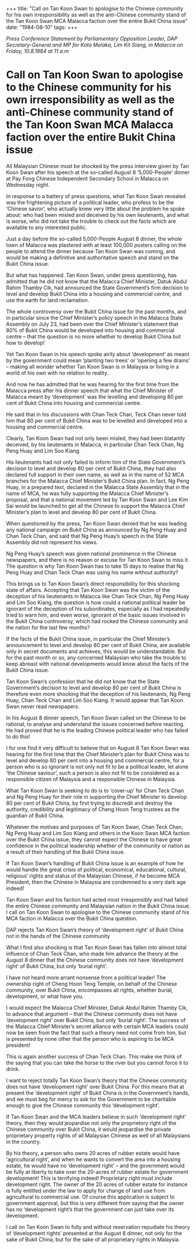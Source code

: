 +++ 
title: "Call on Tan Koon Swan to apologise to the Chinese community for his own irresponsibility as well as the anti-Chinese community stand of the Tan Koon Swan MCA Malacca faction over the entire Bukit China issue"
date: "1984-08-10"
tags:
+++

_Press Conference Statement by Parliamentary Opposition Leader, DAP Secretary-General and MP for Kota Melaka, Lim Kit Siang, in Malacca on Friday, 10.8.1984 at 11 a.m_

# Call on Tan Koon Swan to apologise to the Chinese community for his own irresponsibility as well as the anti-Chinese community stand of the Tan Koon Swan MCA Malacca faction over the entire Bukit China issue

All Malaysian Chinese must be shocked by the press interview given by Tan Koon Swan after his speech at the so-called August 8 ‘5,000-People’ dinner at Pay Fong Chinese Independent Secondary School in Malacca on Wednesday night.</u>

In response to a battery of press questions, what Tan Koon Swan revealed was the frightening picture of a political leader, who profess to be the ‘Chinese savior’, who actually knew very little about the problem he spoke about: who had been misled and deceived by his own lieutenants, and what is worse, who did not take the trouble to check out the facts which are available to any interested public.

Just a day before the so-called 5,000-People August 8 dinner, the whole town of Malacca was plastered with at least 100,000 posters calling on the people to attend the dinner because Tan Koon Swan was coming, and would be making a definitive and authoritative speech and stand on the Bukit China issue.

But what has happened. Tan Koon Swan, under press questioning, has admitted that he did not know that the Malacca Chief Minister, Datuk Abdul Rahim Thamby Cik, had announced the State Government’s firm decision to level and develop Bukit China into a housing and commercial centre, and use the earth for land reclamation.

The whole controversy over the Bukit China issue for the past months, and in particular since the Chief Minister’s policy speech in the Malacca State Assembly on July 23, had been over the Chief Minister’s statement that 80% of Bukit China would be developed into housing and commercial centre – that the question is no more whether to develop Bukit China but how to develop!

Yet Tan Koon Swan in his speech spoke airily about ‘development’ as meant by the government could mean ‘planting two trees’ or ‘opening a few drains’ – making all wonder whether Tan Koon Swan is in Malaysia or living in a world of his own with no relation to reality.

And now he has admitted that he was hearing for the first time from the Malacca press after his dinner speech that what the Chief Minister of Malacca meant by ‘development’ was the levelling and developing 80 per cent of Bukit China into housing and commercial centre.

He said that in his discussions with Chan Teck Chan, Teck Chan never told him that 80 per cent of Bukit China was to be levelled and developed into a housing and commercial centre.

Clearly, Tan Koon Swan had not only been misled, they had been blatantly deceived, by his lieutenants in Malacca, in particular Chan Teck Chan, Ng Peng Huay and Lim Soo Kiang.

His lieutenants had not only failed to inform him of the State Government’s decision to level and develop 80 per cent of Bukit China, they had also declared full support in their own name, as well as in the name of 52 MCA branches for the Malacca Chief Minister’s Bukit China plan. In fact, Ng Peng Huay, in a prepared text, declared in the Malacca State Assembly that in the name of MCA, he was fully supporting the Malacca Chief Minister’s proposal, and that a national movement led by Tan Koon Swan and Lee Kim Sai would be launched to get all the Chinese to support the Malacca Chief Minister’s plan to level and develop 80 per cent of Bukit China. 

When questioned by the press, Tan Koon Swan denied that he was leading any national campaign on Bukit China as announced by Ng Peng Huay and Chan Teck Chan, and said that Ng Peng Huay’s speech in the State Assembly did not represent his views.

Ng Peng Huay’s speech was given national prominence in the Chinese newspapers, and there is no reason or excuse for Tan Koon Swan to miss it. The question is why Tan Koon Swan has to take 15 days to realise that Ng Peng Huay and Chan Teck Chan was using his name without authority?

This brings us to Tan Koon Swan’s direct responsibility for this shocking state of affairs. Accepting that Tan Koon Swan was the victim of the deception of his lieutenants in Malacca like Chan Teck Chan, Ng Peng Huay and Lim Soo Kiang, the question is how could a national political leader be ignorant of the deception of his subordinates, especially as I had repeatedly tried to warn him, and even worse, ignorant of the basic issues involved in the Bukit China controversy, which had rocked the Chinese community and the nation for the last few months?

If the facts of the Bukit China issue, in particular the Chief Minister’s announcement to level and develop 80 per cent of Bukit China, are available only in secret documents and achieves, this would be understandable. But for the past month or so, any concerned Malaysian who take the trouble to keep abreast with national developments would know about the facts of the Bukit China issue.

Tan Koon Swan’s confession that he did not know that the State Government’s decision to level and develop 80 per cent of Bukit China is therefore even more shocking that the deception of his lieutenants, Ng Peng Huay, Chan Teck Chan and Lim Soo Kiang. It would appear that Tan Koon Swan never read newspapers.

In his August 8 dinner speech, Tan Koon Swan called on the Chinese to be rational, to analyse and understand the issues concerned before reacting. He had proved that he is the leading Chinese political leader who has failed to do this!

I for one find it very difficult to believe that on August 8 Tan Koon Swan was hearing for the first time that the Chief Minister’s plan for Bukit China was to level and develop 80 per cent into a housing and commercial centre, for a person who is so ignorant is not only not fit to be a political leader, let alone ‘the Chinese saviour’, such a person is also not fit to be considered as a responsible citizen of Malaysia and a responsible Chinese in Malaysia.

What Tan Koon Swan is seeking to do is to ‘cover-up’ for Chan Teck Chan and Ng Peng Huay for their role in supporting the Chief Minister to develop 80 per cent of Bukit China, by first trying to discredit and destroy the authority, credibility and legitimacy of Cheng Hoon Teng trustees as the guardian of Bukit China.

Whatever the motives and purposes of Tan Koon Swan, Chan Teck Chan, Ng Peng Huay and Lim Soo Kiang and others in the Koon Swan MCA faction over the Bukit China issue, they cannot expect the Chinese to have great confidence in the political leadership whether of the community or nation as a result of their handling of the Bukit China issue.

If Tan Koon Swan’s handling of Bukit China issue is an example of how he would handle the great crisis of political, economical, educational, cultural, religious’ rights and status of the Malaysian Chinese, if he become MCA President, then the Chinese in Malaysia are condemned to a very dark age indeed!

Tan Koon Swan and his faction had acted most irresponsibly and had failed the entire Chinese community and Malaysian nation in the Bukit China issue. I call on Tan Koon Swan to apologise to the Chinese community stand of his MCA faction in Malacca over the Bukit China question.

DAP rejects Tan Koon Swan’s theory of ‘development right’ of Bukit China not in the hands of the Chinese community

What I find also shocking is that Tan Koon Swan has fallen into almost total influence of Chan Teck Chan, who made him advance the theory at the August 8 dinner that the Chinese community does not have ‘development right’ of Bukit China, but only ‘burial right’.

I have not heard more arrant nonsense from a political leader! The ownership right of Cheng Hoon Teng Temple, on behalf of the Chinese community, over Bukit China, encompasses all rights, whether burial, development, or what have you.

I would expect the Malacca Chief Minister, Datuk Abdul Rahim Thamby Cik, to advance that argument – that the Chinese community does not have ‘development right’ over Bukit China, but only ‘burial right’. The success of the Malacca Chief Minister’s secret alliance with certain MCA leaders could now be seen from the fact that such a theory need not come from him, but is presented by none other that the person who is aspiring to be MCA president!

This is again another success of Chan Teck Chan. This make me think of the saying that you can take the horse to the river but you cannot force it to drink.

I want to reject totally Tan Koon Swan’s theory that the Chinese community does not have ‘development right’ over Bukit China. For this means that at present the ‘development right’ of Bukit China is in the Government’s hands, and we must beg for mercy to ask for the Government to be charitable enough to give the Chinese community this ‘development right’.

If Tan Koon Swan and the MCA leaders believe in such ‘development right’ theory, then they would jeopardise not only the proprietory right of the Chinese community over Bukit China, it would jeopardise the private proprietary property rights of all Malaysian Chinese as well of all Malaysians in the country.

By his theory, a person who owns 20 acres of rubber estate would have ‘agricultural right’, and when he wants to convert the area into a housing estate, he would have no ‘development right’ – and the government would be fully at liberty to take over the 20-acres of rubber estate for government development! This is terrifying indeed! Proprietary right must include development right. The owner of the 20 acres of rubber estate for instance is fully entitled under the law to apply for change of land use from agricultural to commercial use. Of course this application is subject to government approval, but this is very different from saying that the owner has no ‘development right’s that the government can just take over its development.

I call on Tan Koon Swan to fully and without reservation repudiate his theory of ‘development rights’ presented at the August 8 dinner, not only for the sake of Bukit China, but for the sake of all proprietary rights in Malaysia. 
 
